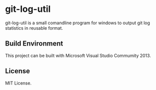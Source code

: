 git-log-util
======================
git-log-util is a small comandline program for windows to output git log statistics in reusable format.

Build Environment
------
This project can be built with Microsoft Visual Studio Commumity 2013.

License
----------
MIT License.

